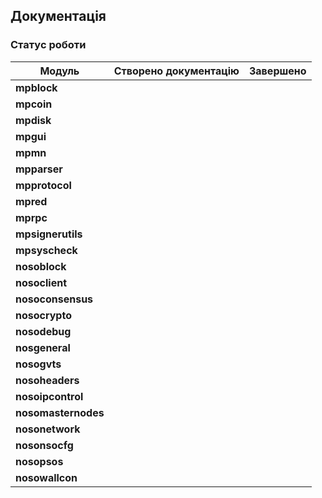 ## Документація


### Статус роботи

| Модуль              | Створено документацію | Завершено |
| ------------------- | --------------------- | --------- |
| **mpblock**         |                       |           |
| **mpcoin**          |                       |           |
| **mpdisk**          |                       |           |
| **mpgui**           |                       |           |
| **mpmn**            |                       |           |
| **mpparser**        |                       |           |
| **mpprotocol**      |                       |           |
| **mpred**           |                       |           |
| **mprpc**           |                       |           |
| **mpsignerutils**   |                       |           |
| **mpsyscheck**      |                       |           |
| **nosoblock**       |                       |           |
| **nosoclient**      |                       |           |
| **nosoconsensus**   |                       |           |
| **nosocrypto**      |                       |           |
| **nosodebug**       |                       |           |
| **nosgeneral**      |                       |           |
| **nosogvts**        |                       |           |
| **nosoheaders**     |                       |           |
| **nosoipcontrol**   |                       |           |
| **nosomasternodes** |                       |           |
| **nosonetwork**     |                       |           |
| **nosonsocfg**      |                       |           |
| **nosopsos**        |                       |           |
| **nosowallcon**     |                       |           |
